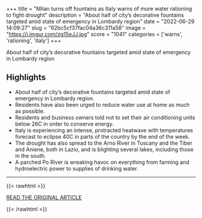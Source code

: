 +++
title = "Milan turns off fountains as Italy warns of more water rationing to fight drought"
description = "About half of city’s decorative fountains targeted amid state of emergency in Lombardy region"
date = "2022-06-29 14:09:27"
slug = "62bc5cf37fac04a36c311a58"
image = "https://i.imgur.com/zg15eJJ.jpg"
score = "1041"
categories = ['warns', 'rationing', 'italy']
+++

About half of city’s decorative fountains targeted amid state of emergency in Lombardy region

## Highlights

- About half of city’s decorative fountains targeted amid state of emergency in Lombardy region.
- Residents have also been urged to reduce water use at home as much as possible.
- Residents and business owners told not to set their air conditioning units below 26C in order to conserve energy.
- Italy is experiencing an intense, protracted heatwave with temperatures forecast to eclipse 40C in parts of the country by the end of the week.
- The drought has also spread to the Arno River in Tuscany and the Tiber and Aniene, both in Lazio, and is blighting several lakes, including those in the south.
- A parched Po River is wreaking havoc on everything from farming and hydroelectric power to supplies of drinking water.

---

{{< rawhtml >}}
  <p class="article-category">
    <a target="_blank" href="https://www.theguardian.com/world/2022/jun/27/milan-turns-off-fountains-as-italy-warns-of-more-water-rationing-to-fight-drought">READ THE ORIGINAL ARTICLE</a>
  </p>
{{< /rawhtml >}}
